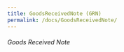 ```yaml
---
title: GoodsReceivedNote (GRN)
permalink: /docs/GoodsReceivedNote/
---
```




###### Goods Received Note 

